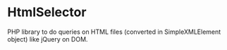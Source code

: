 # HtmlSelector
PHP library to do queries on HTML files (converted in SimpleXMLElement object) like jQuery on DOM.
